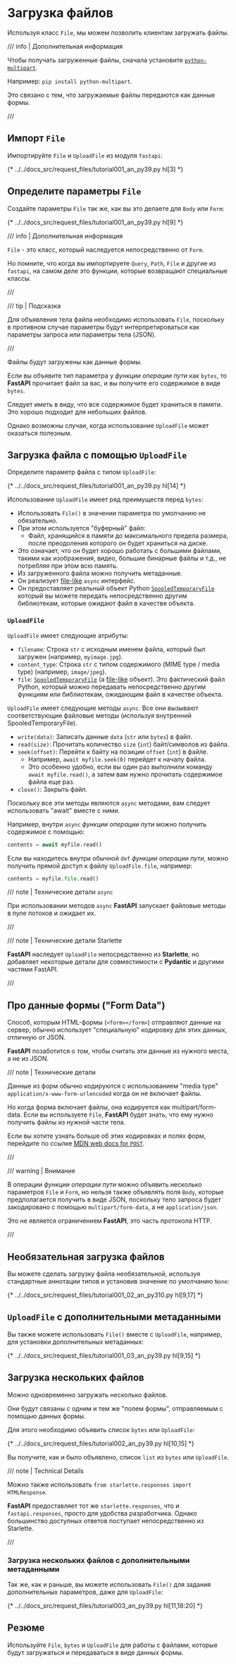 # Загрузка файлов

Используя класс `File`, мы можем позволить клиентам загружать файлы.

/// info | Дополнительная информация

Чтобы получать загруженные файлы, сначала установите <a href="https://github.com/Kludex/python-multipart" class="external-link" target="_blank">`python-multipart`</a>.

Например: `pip install python-multipart`.

Это связано с тем, что загружаемые файлы передаются как данные формы.

///

## Импорт `File`

Импортируйте `File` и `UploadFile` из модуля `fastapi`:

{* ../../docs_src/request_files/tutorial001_an_py39.py hl[3] *}

## Определите параметры `File`

Создайте параметры `File` так же, как вы это делаете для `Body` или `Form`:

{* ../../docs_src/request_files/tutorial001_an_py39.py hl[9] *}

/// info | Дополнительная информация

`File` - это класс, который наследуется непосредственно от `Form`.

Но помните, что когда вы импортируете `Query`, `Path`, `File` и другие из `fastapi`, на самом деле это функции, которые возвращают специальные классы.

///

/// tip | Подсказка

Для объявления тела файла необходимо использовать `File`, поскольку в противном случае параметры будут интерпретироваться как параметры запроса или параметры тела (JSON).

///

Файлы будут загружены как данные формы.

Если вы объявите тип параметра у *функции операции пути* как `bytes`, то **FastAPI** прочитает файл за вас, и вы получите его содержимое в виде `bytes`.

Следует иметь в виду, что все содержимое будет храниться в памяти. Это хорошо подходит для небольших файлов.

Однако возможны случаи, когда использование `UploadFile` может оказаться полезным.

## Загрузка файла с помощью `UploadFile`

Определите параметр файла с типом `UploadFile`:

{* ../../docs_src/request_files/tutorial001_an_py39.py hl[14] *}

Использование `UploadFile` имеет ряд преимуществ перед `bytes`:

* Использовать `File()` в значении параметра по умолчанию не обязательно.
* При этом используется "буферный" файл:
    * Файл, хранящийся в памяти до максимального предела размера, после преодоления которого он будет храниться на диске.
* Это означает, что он будет хорошо работать с большими файлами, такими как изображения, видео, большие бинарные файлы и т.д., не потребляя при этом всю память.
* Из загруженного файла можно получить метаданные.
* Он реализует <a href="https://docs.python.org/3/glossary.html#term-file-like-object" class="external-link" target="_blank">file-like</a> `async` интерфейс.
* Он предоставляет реальный объект Python <a href="https://docs.python.org/3/library/tempfile.html#tempfile.SpooledTemporaryFile" class="external-link" target="_blank">`SpooledTemporaryFile`</a> который вы можете передать непосредственно другим библиотекам, которые ожидают файл в качестве объекта.

### `UploadFile`

`UploadFile` имеет следующие атрибуты:

* `filename`: Строка `str` с исходным именем файла, который был загружен (например, `myimage.jpg`).
* `content_type`: Строка `str` с типом содержимого (MIME type / media type) (например, `image/jpeg`).
* `file`: <a href="https://docs.python.org/3/library/tempfile.html#tempfile.SpooledTemporaryFile" class="external-link" target="_blank">`SpooledTemporaryFile`</a> (a <a href="https://docs.python.org/3/glossary.html#term-file-like-object" class="external-link" target="_blank">file-like</a> объект). Это фактический файл Python, который можно передавать непосредственно другим функциям или библиотекам, ожидающим файл в качестве объекта.

`UploadFile` имеет следующие методы `async`. Все они вызывают соответствующие файловые методы (используя внутренний SpooledTemporaryFile).

* `write(data)`: Записать данные `data` (`str` или `bytes`) в файл.
* `read(size)`: Прочитать количество `size` (`int`) байт/символов из файла.
* `seek(offset)`: Перейти к байту на позиции `offset` (`int`) в файле.
    * Например, `await myfile.seek(0)` перейдет к началу файла.
    * Это особенно удобно, если вы один раз выполнили команду `await myfile.read()`, а затем вам нужно прочитать содержимое файла еще раз.
* `close()`: Закрыть файл.

Поскольку все эти методы являются `async` методами, вам следует использовать "await" вместе с ними.

Например, внутри `async` *функции операции пути* можно получить содержимое с помощью:

```Python
contents = await myfile.read()
```

Если вы находитесь внутри обычной `def` *функции операции пути*, можно получить прямой доступ к файлу `UploadFile.file`, например:

```Python
contents = myfile.file.read()
```

/// note | Технические детали `async`

При использовании методов `async` **FastAPI** запускает файловые методы в пуле потоков и ожидает их.

///

/// note | Технические детали Starlette

**FastAPI** наследует `UploadFile` непосредственно из **Starlette**, но добавляет некоторые детали для совместимости с **Pydantic** и другими частями FastAPI.

///

## Про данные формы ("Form Data")

Способ, которым HTML-формы (`<form></form>`) отправляют данные на сервер, обычно использует "специальную" кодировку для этих данных, отличную от JSON.

**FastAPI** позаботится о том, чтобы считать эти данные из нужного места, а не из JSON.

/// note | Технические детали

Данные из форм обычно кодируются с использованием "media type" `application/x-www-form-urlencoded` когда он не включает файлы.

Но когда форма включает файлы, она кодируется как multipart/form-data. Если вы используете `File`, **FastAPI** будет знать, что ему нужно получить файлы из нужной части тела.

Если вы хотите узнать больше об этих кодировках и полях форм, перейдите по ссылке <a href="https://developer.mozilla.org/en-US/docs/Web/HTTP/Methods/POST" class="external-link" target="_blank"><abbr title="Mozilla Developer Network">MDN</abbr> web docs for <code>POST</code></a>.

///

/// warning | Внимание

В операции *функции операции пути* можно объявить несколько параметров `File` и `Form`, но нельзя также объявлять поля `Body`, которые предполагается получить в виде JSON, поскольку тело запроса будет закодировано с помощью `multipart/form-data`, а не `application/json`.

Это не является ограничением **FastAPI**, это часть протокола HTTP.

///

## Необязательная загрузка файлов

Вы можете сделать загрузку файла необязательной, используя стандартные аннотации типов и установив значение по умолчанию `None`:

{* ../../docs_src/request_files/tutorial001_02_an_py310.py hl[9,17] *}

## `UploadFile` с дополнительными метаданными

Вы также можете использовать `File()` вместе с `UploadFile`, например, для установки дополнительных метаданных:

{* ../../docs_src/request_files/tutorial001_03_an_py39.py hl[9,15] *}

## Загрузка нескольких файлов

Можно одновременно загружать несколько файлов.

Они будут связаны с одним и тем же "полем формы", отправляемым с помощью данных формы.

Для этого необходимо объявить список `bytes` или `UploadFile`:

{* ../../docs_src/request_files/tutorial002_an_py39.py hl[10,15] *}

Вы получите, как и было объявлено, список `list` из `bytes` или `UploadFile`.

/// note | Technical Details

Можно также использовать `from starlette.responses import HTMLResponse`.

**FastAPI** предоставляет тот же `starlette.responses`, что и `fastapi.responses`, просто для удобства разработчика. Однако большинство доступных ответов поступает непосредственно из Starlette.

///

### Загрузка нескольких файлов с дополнительными метаданными

Так же, как и раньше, вы можете использовать `File()` для задания дополнительных параметров, даже для `UploadFile`:

{* ../../docs_src/request_files/tutorial003_an_py39.py hl[11,18:20] *}

## Резюме

Используйте `File`, `bytes` и `UploadFile` для работы с файлами, которые будут загружаться и передаваться в виде данных формы.
